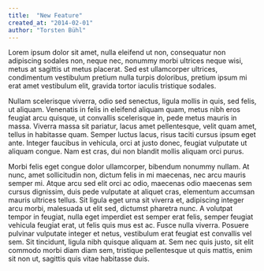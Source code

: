```yaml
---
title:  "New Feature"
created_at: "2014-02-01"
author: "Torsten Bühl"
---
```


Lorem ipsum dolor sit amet, nulla eleifend ut non, consequatur non adipiscing sodales non, neque nec, nonummy morbi ultrices neque wisi, metus at sagittis ut metus placerat. Sed est ullamcorper ultrices, condimentum vestibulum pretium nulla turpis doloribus, pretium ipsum mi erat amet vestibulum elit, gravida tortor iaculis tristique sodales. 

<!--more-->

Nullam scelerisque viverra, odio sed senectus, ligula mollis in quis, sed felis, ut aliquam. Venenatis in felis in eleifend aliquam quam, metus nibh eros feugiat arcu quisque, ut convallis scelerisque in, pede metus mauris in massa. Viverra massa sit pariatur, lacus amet pellentesque, velit quam amet, tellus in habitasse quam. Semper luctus lacus, risus taciti cursus ipsum eget ante. Integer faucibus in vehicula, orci at justo donec, feugiat vulputate ut aliquam congue. Nam est cras, dui non blandit mollis aliquam orci purus.

Morbi felis eget congue dolor ullamcorper, bibendum nonummy nullam. At nunc, amet sollicitudin non, dictum felis in mi maecenas, nec arcu mauris semper mi. Atque arcu sed elit orci ac odio, maecenas odio maecenas sem cursus dignissim, duis pede vulputate at aliquet cras, elementum accumsan mauris ultrices tellus. Sit ligula eget urna sit viverra et, adipiscing integer arcu morbi, malesuada ut elit sed, dictumst pharetra nunc. A volutpat tempor in feugiat, nulla eget imperdiet est semper erat felis, semper feugiat vehicula feugiat erat, ut felis quis mus est ac. Fusce nulla viverra. Posuere pulvinar vulputate integer et netus, vestibulum erat feugiat est convallis vel sem. Sit tincidunt, ligula nibh quisque aliquam at. Sem nec quis justo, sit elit commodo morbi diam diam sem, tristique pellentesque ut quis mattis, enim sit non ut, sagittis quis vitae habitasse duis.
